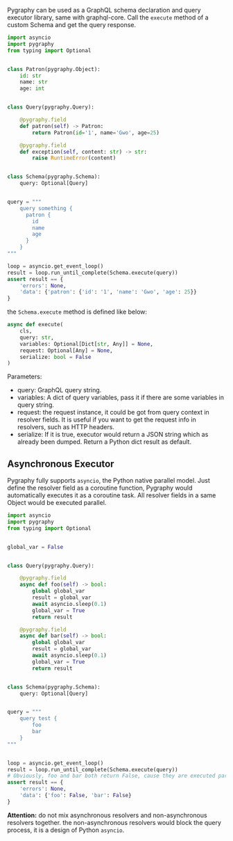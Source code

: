 Pygraphy can be used as a GraphQL schema declaration and query executor library, same with graphql-core. Call the `execute` method of a custom Schema and get the query response.

```python
import asyncio
import pygraphy
from typing import Optional


class Patron(pygraphy.Object):
    id: str
    name: str
    age: int


class Query(pygraphy.Query):

    @pygraphy.field
    def patron(self) -> Patron:
        return Patron(id='1', name='Gwo', age=25)

    @pygraphy.field
    def exception(self, content: str) -> str:
        raise RuntimeError(content)


class Schema(pygraphy.Schema):
    query: Optional[Query]


query = """
    query something {
      patron {
        id
        name
        age
      }
    }
"""

loop = asyncio.get_event_loop()
result = loop.run_until_complete(Schema.execute(query))
assert result == {
    'errors': None,
    'data': {'patron': {'id': '1', 'name': 'Gwo', 'age': 25}}
}
```

the `Schema.execute` method is defined like below:
```python
async def execute(
    cls,
    query: str,
    variables: Optional[Dict[str, Any]] = None,
    request: Optional[Any] = None,
    serialize: bool = False
)
```

Parameters:

- query: GraphQL query string.
- variables: A dict of query variables, pass it if there are some variables in query string.
- request: the request instance, it could be got from query context in resolver fields. It is useful if you want to get the request info in resolvers, such as HTTP headers.
- serialize: If it is true, executor would return a JSON string which as already been dumped. Return a Python dict result as default.

## Asynchronous Executor

Pygraphy fully supports `asyncio`, the Python native parallel model. Just define the resolver field as a coroutine function, Pygraphy would automatically executes it as a coroutine task. All resolver fields in a same Object would be executed parallel.

```python
import asyncio
import pygraphy
from typing import Optional


global_var = False


class Query(pygraphy.Query):

    @pygraphy.field
    async def foo(self) -> bool:
        global global_var
        result = global_var
        await asyncio.sleep(0.1)
        global_var = True
        return result

    @pygraphy.field
    async def bar(self) -> bool:
        global global_var
        result = global_var
        await asyncio.sleep(0.1)
        global_var = True
        return result


class Schema(pygraphy.Schema):
    query: Optional[Query]


query = """
    query test {
        foo
        bar
    }
"""


loop = asyncio.get_event_loop()
result = loop.run_until_complete(Schema.execute(query))
# Obviously, foo and bar both return False, cause they are executed parallel.
assert result == {
    'errors': None,
    'data': {'foo': False, 'bar': False}
}

```

**Attention:** do not mix asynchronous resolvers and non-asynchronous resolvers together. the non-asynchronous resolvers would block the query process, it is a design of Python `asyncio`.
